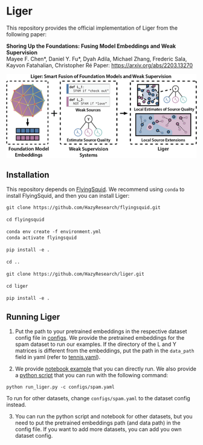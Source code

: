 # Liger
This repository provides the official implementation of Liger from the
following paper:

**Shoring Up the Foundations: Fusing Model Embeddings and Weak Supervision**  
Mayee F. Chen*, Daniel Y. Fu*, Dyah Adila, Michael Zhang, Frederic Sala, Kayvon Fatahalian, Christopher Ré
Paper: https://arxiv.org/abs/2203.13270

![Liger](assets/banner.png)

## Installation

This repository depends on [FlyingSquid](https://github.com/HazyResearch/flyingsquid).
We recommend using `conda` to install FlyingSquid, and then you can install
Liger:
```
git clone https://github.com/HazyResearch/flyingsquid.git

cd flyingsquid

conda env create -f environment.yml
conda activate flyingsquid

pip install -e .

cd ..

git clone https://github.com/HazyResearch/liger.git

cd liger

pip install -e .
```

## Running Liger
1. Put the path to your pretrained embeddings in the respective dataset config file in [configs](https://github.com/HazyResearch/liger/tree/main/configs). We provide the pretrained embeddings for the spam dataset to run our examples. If the directory of the L and Y matrices is different from the embeddings, put the path in the `data_path` field in yaml (refer to [tennis.yaml](https://github.com/HazyResearch/liger/blob/main/configs/tennis.yaml)).

2. We provide [notebook example](https://github.com/HazyResearch/liger/blob/main/liger_example.ipynb) that you can directly run. We also provide a [python script](https://github.com/HazyResearch/liger/blob/main/run_liger.py) that you can run with the following command:
```
python run_liger.py -c configs/spam.yaml
```
To run for other datasets, change `configs/spam.yaml` to the dataset config instead.

3. You can run the python script and notebook for other datasets, but you need to put the pretrained embeddings path (and data path) in the config file. If you want to add more datasets, you can add you own dataset config.

